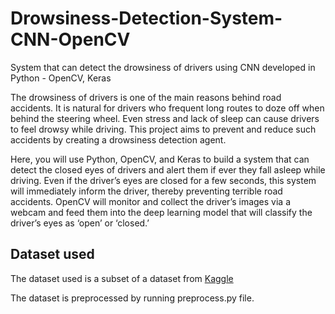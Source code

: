 # Drowsiness-Detection-System-CNN-OpenCV
System that can detect the drowsiness of drivers using CNN developed in Python - OpenCV, Keras

The drowsiness of drivers is one of the main reasons behind road accidents. It is natural for drivers who frequent long routes to doze off when behind the steering wheel. Even stress and lack of sleep can cause drivers to feel drowsy while driving. This project aims to prevent and reduce such accidents by creating a drowsiness detection agent.  

Here, you will use Python, OpenCV, and Keras to build a system that can detect the closed eyes of drivers and alert them if ever they fall asleep while driving. Even if the driver’s eyes are closed for a few seconds, this system will immediately inform the driver, thereby preventing terrible road accidents. OpenCV will monitor and collect the driver’s images via a webcam and feed them into the deep learning model that will classify the driver’s eyes as ‘open’ or ‘closed.’

## Dataset used
The dataset used is a subset of a dataset from [Kaggle](https://www.kaggle.com/serenaraju/yawn-eye-dataset-new)

The dataset is preprocessed by running preprocess.py file.
